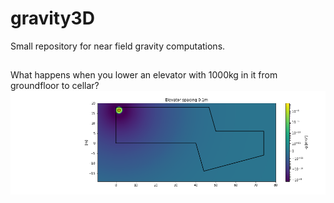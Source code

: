 # gravity3D
Small repository for near field gravity computations.
##
What happens when you lower an elevator with 1000kg in it from groundfloor to cellar?
![plot](./aufzug_1t_draufsicht_keller_zoom_volume.png)
